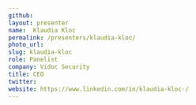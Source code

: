 ```yaml
---
github:
layout: presenter
name:  Klaudia Kloc
permalink: /presenters/klaudia-kloc/
photo_url:
slug: klaudia-kloc
role: Panelist
company: Vidoc Security
title: CEO
twitter:
website: https://www.linkedin.com/in/klaudia-kloc-/
---
```

